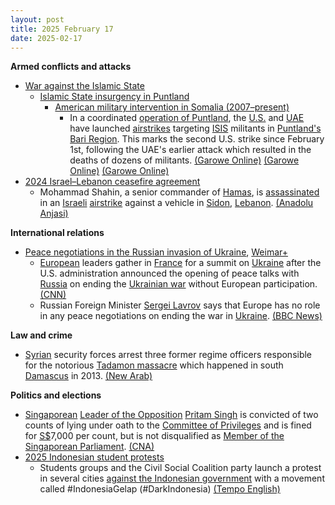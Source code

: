 ```yaml
---
layout: post
title: 2025 February 17
date: 2025-02-17
---
```



**Armed conflicts and attacks**

* [War against the Islamic State](https://en.wikipedia.org/wiki/War_against_the_Islamic_State "War against the Islamic State")
  + [Islamic State insurgency in Puntland](https://en.wikipedia.org/wiki/Islamic_State_insurgency_in_Puntland "Islamic State insurgency in Puntland")
    - [American military intervention in Somalia (2007–present)](https://en.wikipedia.org/wiki/American_military_intervention_in_Somalia_%282007%E2%80%93present%29 "American military intervention in Somalia (2007–present)")
      * In a coordinated [operation of Puntland](https://en.wikipedia.org/wiki/Puntland_counter-terrorism_operations "Puntland counter-terrorism operations"), the [U.S.](https://en.wikipedia.org/wiki/U.S. "U.S.") and [UAE](https://en.wikipedia.org/wiki/UAE "UAE") have launched [airstrikes](https://en.wikipedia.org/wiki/Airstrikes "Airstrikes") targeting [ISIS](https://en.wikipedia.org/wiki/Islamic_State_%E2%80%93_Somalia_Province "Islamic State – Somalia Province") militants in [Puntland's](https://en.wikipedia.org/wiki/Puntland "Puntland") [Bari Region](https://en.wikipedia.org/wiki/Bari_Region "Bari Region"). This marks the second U.S. strike since February 1st, following the UAE's earlier attack which resulted in the deaths of dozens of militants. [(Garowe Online)](https://garoweonline.com/en/news/somalia/us-and-uae-carry-out-airstrikes-against-isis-in-somalia-s-puntland) [(Garowe Online)](https://garoweonline.com/en/news/somalia/u-s-airstrikes-target-isis-in-somalia-for-second-time-this-month) [(Garowe Online)](https://garoweonline.com/en/news/puntland/uae-airstrikes-hit-isis-in-somalia-s-puntland-killing-dozens-of-militants)
* [2024 Israel–Lebanon ceasefire agreement](https://en.wikipedia.org/wiki/2024_Israel%E2%80%93Lebanon_ceasefire_agreement "2024 Israel–Lebanon ceasefire agreement")
  + Mohammad Shahin, a senior commander of [Hamas](https://en.wikipedia.org/wiki/Hamas "Hamas"), is [assassinated](https://en.wikipedia.org/wiki/Assassination "Assassination") in an [Israeli](https://en.wikipedia.org/wiki/Israel "Israel") [airstrike](https://en.wikipedia.org/wiki/Airstrike "Airstrike") against a vehicle in [Sidon](https://en.wikipedia.org/wiki/Sidon "Sidon"), [Lebanon](https://en.wikipedia.org/wiki/Lebanon "Lebanon"). [(Anadolu Anjasi)](https://www.aa.com.tr/en/middle-east/hamas-commander-killed-in-israeli-drone-strike-in-lebanon-s-sidon/3484422)

**International relations**

* [Peace negotiations in the Russian invasion of Ukraine](https://en.wikipedia.org/wiki/Peace_negotiations_in_the_Russian_invasion_of_Ukraine "Peace negotiations in the Russian invasion of Ukraine"), [Weimar+](https://en.wikipedia.org/wiki/Weimar%2B "Weimar+")
  + [European](https://en.wikipedia.org/wiki/Europe "Europe") leaders gather in [France](https://en.wikipedia.org/wiki/France "France") for a summit on [Ukraine](https://en.wikipedia.org/wiki/Ukraine "Ukraine") after the U.S. administration announced the opening of peace talks with [Russia](https://en.wikipedia.org/wiki/Russia "Russia") on ending the [Ukrainian war](https://en.wikipedia.org/wiki/Russo-Ukrainian_War "Russo-Ukrainian War") without European participation. [(CNN)](https://edition.cnn.com/2025/02/17/europe/europe-ukraine-summit-paris-trump-intl-hnk/index.html)
  + Russian Foreign Minister [Sergei Lavrov](https://en.wikipedia.org/wiki/Sergei_Lavrov "Sergei Lavrov") says that Europe has no role in any peace negotiations on ending the war in [Ukraine](https://en.wikipedia.org/wiki/Ukraine "Ukraine"). [(BBC News)](https://www.bbc.co.uk/news/live/crr0gngkjrvt?post=asset%3A30205865-0fcb-426e-9a98-420e22bafe0f#post)

**Law and crime**

* [Syrian](https://en.wikipedia.org/wiki/Syria "Syria") security forces arrest three former regime officers responsible for the notorious [Tadamon massacre](https://en.wikipedia.org/wiki/Tadamon_massacre "Tadamon massacre") which happened in south [Damascus](https://en.wikipedia.org/wiki/Damascus "Damascus") in 2013. [(New Arab)](https://www.newarab.com/news/syria-arrests-three-officers-suspected-tadamon-massacre)

**Politics and elections**

* [Singaporean](https://en.wikipedia.org/wiki/Singapore "Singapore") [Leader of the Opposition](https://en.wikipedia.org/wiki/Leader_of_the_Opposition_%28Singapore%29 "Leader of the Opposition (Singapore)") [Pritam Singh](https://en.wikipedia.org/wiki/Pritam_Singh_%28Singaporean_politician%29 "Pritam Singh (Singaporean politician)") is convicted of two counts of lying under oath to the [Committee of Privileges](https://en.wikipedia.org/wiki/Parliament_of_Singapore "Parliament of Singapore") and is fined for [S$](https://en.wikipedia.org/wiki/Singapore_dollar "Singapore dollar")7,000 per count, but is not disqualified as [Member of the Singaporean Parliament](https://en.wikipedia.org/wiki/Parliament_of_Singapore#Qualifications "Parliament of Singapore"). [(CNA)](https://www.channelnewsasia.com/singapore/pritam-singh-guilty-verdict-fine-raeesah-khan-live-4930601)
* [2025 Indonesian student protests](https://en.wikipedia.org/wiki/2025_Indonesian_student_protests "2025 Indonesian student protests")
  + Students groups and the Civil Social Coalition party launch a protest in several cities [against the Indonesian government](https://en.wikipedia.org/wiki/2025_Indonesian_student_protests "2025 Indonesian student protests") with a movement called #IndonesiaGelap (#DarkIndonesia) [(Tempo English)](https://en.tempo.co/read/1976243/bem-si-and-civil-society-coalition-hold-protest-today-govt-policies-make-people-suffer-more)
